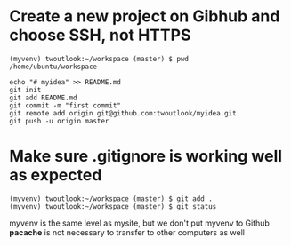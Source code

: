# Create a new project on Gibhub and choose SSH, not HTTPS

    (myvenv) twoutlook:~/workspace (master) $ pwd
    /home/ubuntu/workspace

    echo "# myidea" >> README.md
    git init
    git add README.md
    git commit -m "first commit"
    git remote add origin git@github.com:twoutlook/myidea.git
    git push -u origin master
    
# Make sure .gitignore is working well as expected
    (myvenv) twoutlook:~/workspace (master) $ git add .
    (myvenv) twoutlook:~/workspace (master) $ git status    
    
myvenv is the same level as mysite, but we don't put myvenv to Github    
__pacache__ is not necessary to transfer to other computers as well
    